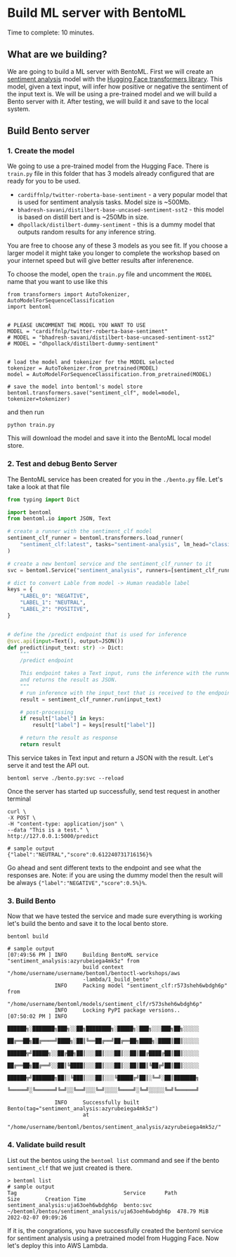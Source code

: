# Build ML server with BentoML

Time to complete: 10 minutes.

## What are we building?

We are going to build a ML server with BentoML. First we will create an
[sentiment analysis](https://en.wikipedia.org/wiki/Sentiment_analysis) model with 
the [Hugging Face transformers library](https://huggingface.co/docs/transformers/index). 
This model, given a text input, will
infer how positive or negative the sentiment of the input text is. We will be
using a pre-trained model and we will build a Bento server with it. After
testing, we will build it and save to the local system.


## Build Bento server

### 1. Create the model

We going to use a pre-trained model from the Hugging Face. There is `train.py` file
in this folder that has 3 models already configured that are ready for you to be used.

- `cardiffnlp/twitter-roberta-base-sentiment` - a very popular model that is
  used for sentiment analysis tasks. Model size is ~500Mb.
- `bhadresh-savani/distilbert-base-uncased-sentiment-sst2` - this model is 
  based on distill bert and is ~250Mb in size.
- `dhpollack/distilbert-dummy-sentiment` - this is a dummy model that outputs
  random results for any inference string.
  
You are free to choose any of these 3 models as you see fit. If you choose a 
larger model it might take you longer to complete the workshop based on your 
internet speed but will give better results after inferenence. 

To choose the model, open the `train.py` 
file and uncomment the `MODEL` name that you want to use like this
```
from transformers import AutoTokenizer, AutoModelForSequenceClassification
import bentoml


# PLEASE UNCOMMENT THE MODEL YOU WANT TO USE
MODEL = "cardiffnlp/twitter-roberta-base-sentiment"
# MODEL = "bhadresh-savani/distilbert-base-uncased-sentiment-sst2"
# MODEL = "dhpollack/distilbert-dummy-sentiment"


# load the model and tokenizer for the MODEL selected
tokenizer = AutoTokenizer.from_pretrained(MODEL)
model = AutoModelForSequenceClassification.from_pretrained(MODEL)

# save the model into bentoml's model store
bentoml.transformers.save("sentiment_clf", model=model, tokenizer=tokenizer)
```
and then run
```
python train.py
```
This will download the model and save it into the BentoML local model store.

### 2. Test and debug Bento Server

The BentoML service has been created for you in the `./bento.py` file. Let's take
a look at that file

```python
from typing import Dict

import bentoml
from bentoml.io import JSON, Text

# create a runner with the sentiment_clf model
sentiment_clf_runner = bentoml.transformers.load_runner(
    "sentiment_clf:latest", tasks="sentiment-analysis", lm_head="classifier"
)

# create a new bentoml service and the sentiment_clf_runner to it
svc = bentoml.Service("sentiment_analysis", runners=[sentiment_clf_runner])

# dict to convert Lable from model -> Human readable label
keys = {
    "LABEL_0": "NEGATIVE",
    "LABEL_1": "NEUTRAL",
    "LABEL_2": "POSITIVE",
}


# define the /predict endpoint that is used for inference
@svc.api(input=Text(), output=JSON())
def predict(input_text: str) -> Dict:
    """
    /predict endpoint

    This endpoint takes a Text input, runs the inference with the runner
    and returns the result as JSON.
    """
    # run inference with the input_text that is received to the endpoint
    result = sentiment_clf_runner.run(input_text)

    # post-processing
    if result["label"] in keys:
        result["label"] = keys[result["label"]]

    # return the result as response
    return result
```

This service takes in Text input and return a JSON with the result.
Let's serve it and test the API out.
```
bentoml serve ./bento.py:svc --reload
```

Once the server has started up successfully, send test request in another terminal

```
curl \
-X POST \
-H "content-type: application/json" \
--data "This is a test." \
http://127.0.0.1:5000/predict

# sample output
{"label":"NEUTRAL","score":0.612240731716156}% 
```

Go ahead and sent different texts to the endpoint and see what the responses are.
Note: if you are using the dummy model then the result will be always `{"label":"NEGATIVE","score":0.5%}%`.

### 3. Build Bento 

Now that we have tested the service and made sure everything is working let's build
the bento and save it to the local bento store.
```
bentoml build

# sample output
[07:49:56 PM ] INFO     Building BentoML service "sentiment_analysis:azyrubeiega4mk5z" from
                        build context "/home/username/username/bentoml/bentoctl-workshops/aws
                        -lambda/1_build_bento"
               INFO     Packing model "sentiment_clf:r573sheh6wbdgh6p" from
                        "/home/username/bentoml/models/sentiment_clf/r573sheh6wbdgh6p"
               INFO     Locking PyPI package versions..
[07:50:02 PM ] INFO
                        ██████╗░███████╗███╗░░██╗████████╗░█████╗░███╗░░░███╗██╗░░░░░
                        ██╔══██╗██╔════╝████╗░██║╚══██╔══╝██╔══██╗████╗░████║██║░░░░░
                        ██████╦╝█████╗░░██╔██╗██║░░░██║░░░██║░░██║██╔████╔██║██║░░░░░
                        ██╔══██╗██╔══╝░░██║╚████║░░░██║░░░██║░░██║██║╚██╔╝██║██║░░░░░
                        ██████╦╝███████╗██║░╚███║░░░██║░░░╚█████╔╝██║░╚═╝░██║███████╗
                        ╚═════╝░╚══════╝╚═╝░░╚══╝░░░╚═╝░░░░╚════╝░╚═╝░░░░░╚═╝╚══════╝

               INFO     Successfully built Bento(tag="sentiment_analysis:azyrubeiega4mk5z")
                        at
                        "/home/username/bentoml/bentos/sentiment_analysis/azyrubeiega4mk5z/"
```

### 4. Validate build result

List out the bentos using the `bentoml list` command and see if the bento
`sentiment_clf` that we just created is there.
```
> bentoml list
# sample output
Tag                                  Service      Path                                                               Size        Creation Time
sentiment_analysis:uja63oeh6wbdgh6p  bento:svc    ~/bentoml/bentos/sentiment_analysis/uja63oeh6wbdgh6p  478.79 MiB  2022-02-07 09:09:26
```

If it is, the congrations, you have successfully created the bentoml service for 
sentiment analysis using a pretrained model from Hugging Face. Now let's 
deploy this into AWS Lambda.
